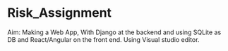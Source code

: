 # Risk_Assignment
Aim: Making a Web App, With Django at the backend and using SQLite as DB and React/Angular on the front end.
Using Visual studio editor.
